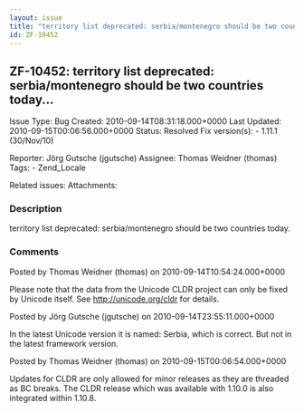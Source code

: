 ```yaml
---
layout: issue
title: "territory list deprecated: serbia/montenegro should be two countries today..."
id: ZF-10452
---
```


ZF-10452: territory list deprecated: serbia/montenegro should be two countries today...
---------------------------------------------------------------------------------------

 Issue Type: Bug Created: 2010-09-14T08:31:18.000+0000 Last Updated: 2010-09-15T00:06:56.000+0000 Status: Resolved Fix version(s): - 1.11.1 (30/Nov/10)
 
 Reporter:  Jörg Gutsche (jgutsche)  Assignee:  Thomas Weidner (thomas)  Tags: - Zend\_Locale
 
 Related issues: 
 Attachments: 
### Description

territory list deprecated: serbia/montenegro should be two countries today.

 

 

### Comments

Posted by Thomas Weidner (thomas) on 2010-09-14T10:54:24.000+0000

Please note that the data from the Unicode CLDR project can only be fixed by Unicode itself. See <http://unicode.org/cldr> for details.

 

 

Posted by Jörg Gutsche (jgutsche) on 2010-09-14T23:55:11.000+0000

In the latest Unicode version it is named: Serbia, which is correct. But not in the latest framework version.

 

 

Posted by Thomas Weidner (thomas) on 2010-09-15T00:06:54.000+0000

Updates for CLDR are only allowed for minor releases as they are threaded as BC breaks. The CLDR release which was available with 1.10.0 is also integrated within 1.10.8.

 

 